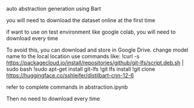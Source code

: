 auto abstraction generation using Bart

you will need to download the dataset online at the first time

if want to use on test environment like google colab, you will need to download every time

To avoid this, you can download and store in Google Drive.
change model name to the local location
use commands like:
!curl -s https://packagecloud.io/install/repositories/github/git-lfs/script.deb.sh | sudo bash
!sudo apt-get install git-lfs
!git lfs install
!git clone https://huggingface.co/sshleifer/distilbart-cnn-12-6

refer to complete commands in abstraction.ipynb

Then no need to download every time